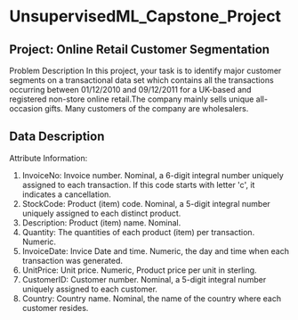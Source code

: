 # UnsupervisedML_Capstone_Project

## Project: Online Retail Customer Segmentation

Problem Description
In this project, your task is to identify major customer segments on a transactional data set which contains all the transactions occurring between 01/12/2010 and 09/12/2011 for a UK-based and registered non-store online retail.The company mainly sells unique all-occasion gifts. Many customers of the company are wholesalers.

## Data Description
Attribute Information:

1. InvoiceNo: Invoice number. Nominal, a 6-digit integral number uniquely assigned to each transaction. If this code starts with letter 'c', it indicates a cancellation.
2. StockCode: Product (item) code. Nominal, a 5-digit integral number uniquely assigned to each distinct product.
3. Description: Product (item) name. Nominal.
4. Quantity: The quantities of each product (item) per transaction. Numeric.
5. InvoiceDate: Invice Date and time. Numeric, the day and time when each transaction was generated.
6. UnitPrice: Unit price. Numeric, Product price per unit in sterling.
7. CustomerID: Customer number. Nominal, a 5-digit integral number uniquely assigned to each customer.
8. Country: Country name. Nominal, the name of the country where each customer resides.
